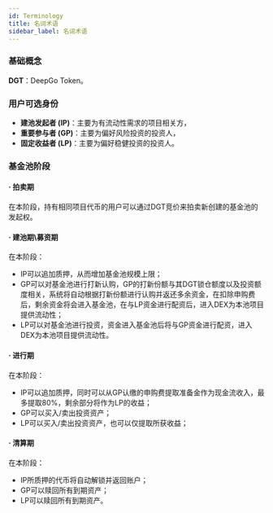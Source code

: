 ```yaml
---
id: Terminology
title: 名词术语
sidebar_label: 名词术语
---
```


### 基础概念
**DGT**：DeepGo Token。
### 用户可选身份

- **建池发起者 (IP)**：主要为有流动性需求的项目相关方，
- **重要参与者 (GP)**：主要为偏好风险投资的投资人，
- **固定收益者 (LP)**：主要为偏好稳健投资的投资人。
### 基金池阶段
#### · 拍卖期
在本阶段，持有相同项目代币的用户可以通过DGT竞价来拍卖新创建的基金池的发起权。
#### · 建池期\募资期
在本阶段：

- IP可以追加质押，从而增加基金池规模上限；
- GP可以对基金池进行打新认购，GP的打新份额与其DGT锁仓额度以及投资额度相关，系统将自动根据打新份额进行认购并返还多余资金，在扣除申购费后，剩余资金将会进入基金池，在与LP资金进行配资后，进入DEX为本池项目提供流动性；
- LP可以对基金池进行投资，资金进入基金池后将与GP资金进行配资，进入DEX为本池项目提供流动性。
#### · 进行期
在本阶段：

- IP可以追加质押，同时可以从GP认缴的申购费提取准备金作为现金流收入，最多提取80%，剩余部分将作为LP的收益；
- GP可以买入/卖出投资资产；
- LP可以买入/卖出投资资产，也可以仅提取所获收益；
#### · 清算期
在本阶段：

- IP所质押的代币将自动解锁并返回账户；
- GP可以赎回所有到期资产；
- LP可以赎回所有到期资产。
